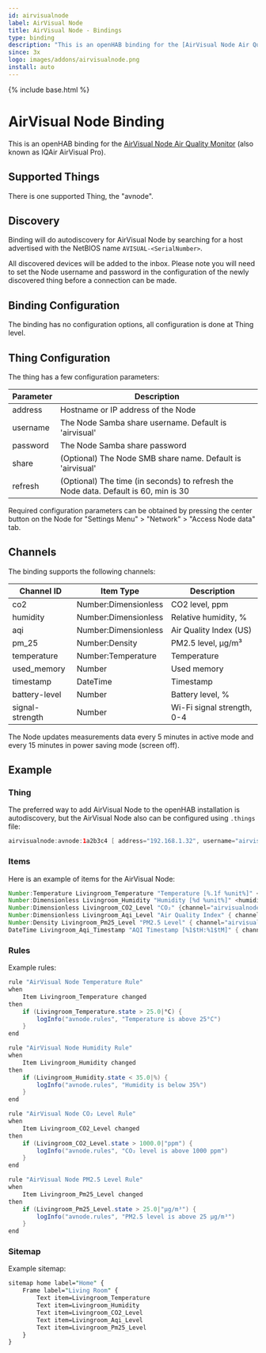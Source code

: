```yaml
---
id: airvisualnode
label: AirVisual Node
title: AirVisual Node - Bindings
type: binding
description: "This is an openHAB binding for the [AirVisual Node Air Quality Monitor](https://airvisual.com/node) (also known as IQAir AirVisual Pro)."
since: 3x
logo: images/addons/airvisualnode.png
install: auto
---
```


<!-- Attention authors: Do not edit directly. Please add your changes to the appropriate source repository -->

{% include base.html %}

# AirVisual Node Binding

This is an openHAB binding for the [AirVisual Node Air Quality Monitor](https://airvisual.com/node) (also known as IQAir AirVisual Pro).

## Supported Things

There is one supported Thing, the "avnode".

## Discovery

Binding will do autodiscovery for AirVisual Node by searching for a host advertised with the NetBIOS name `AVISUAL-<SerialNumber>`.

All discovered devices will be added to the inbox. Please note you will need to set the Node username and password in the configuration
of the newly discovered thing before a connection can be made.

## Binding Configuration

The binding has no configuration options, all configuration is done at Thing level.

## Thing Configuration

The thing has a few configuration parameters:

| Parameter | Description                                                                         |
|-----------|-------------------------------------------------------------------------------------|
| address   | Hostname or IP address of the Node                                                  |
| username  | The Node Samba share username. Default is 'airvisual'                               |
| password  | The Node Samba share password                                                       |
| share     | (Optional) The Node SMB share name. Default is 'airvisual'                          |
| refresh   | (Optional) The time (in seconds) to refresh the Node data. Default is 60, min is 30 |

Required configuration parameters can be obtained by pressing the center button on the Node for "Settings Menu" > "Network" > "Access Node data" tab.

## Channels

The binding supports the following channels:

| Channel ID      | Item Type             | Description                 |
|-----------------|-----------------------|-----------------------------|
| co2             | Number:Dimensionless  | CO2 level, ppm              |
| humidity        | Number:Dimensionless  | Relative humidity, %        |
| aqi             | Number:Dimensionless  | Air Quality Index (US)      |
| pm_25           | Number:Density        | PM2.5 level, µg/m³          |
| temperature     | Number:Temperature    | Temperature                 |
| used_memory     | Number                | Used memory                 |
| timestamp       | DateTime              | Timestamp                   |
| battery-level   | Number                | Battery level, %            |
| signal-strength | Number                | Wi-Fi signal strength, 0-4  |

The Node updates measurements data every 5 minutes in active mode and every 15 minutes in power saving mode (screen off).

## Example

### Thing

The preferred way to add AirVisual Node to the openHAB installation is autodiscovery,
but the AirVisual Node also can be configured using `.things` file:

```java
airvisualnode:avnode:1a2b3c4 [ address="192.168.1.32", username="airvisual", password="12345", share="airvisual", refresh=60 ]
```

### Items

Here is an example of items for the AirVisual Node:

```java
Number:Temperature Livingroom_Temperature "Temperature [%.1f %unit%]" <temperature> {channel="airvisualnode:avnode:1a2b3c4:temperature"}
Number:Dimensionless Livingroom_Humidity "Humidity [%d %unit%]" <humidity> {channel="airvisualnode:avnode:1a2b3c4:humidity"}
Number:Dimensionless Livingroom_CO2_Level "CO₂" {channel="airvisualnode:avnode:1a2b3c4:co2"}
Number:Dimensionless Livingroom_Aqi_Level "Air Quality Index" { channel="airvisualnode:avnode:1a2b3c4:aqi" }
Number:Density Livingroom_Pm25_Level "PM2.5 Level" { channel="airvisualnode:avnode:1a2b3c4:pm_25" }
DateTime Livingroom_Aqi_Timestamp "AQI Timestamp [%1$tH:%1$tM]" { channel="airvisualnode:avnode:1a2b3c4:timestamp" }
```

### Rules

Example rules:

```java
rule "AirVisual Node Temperature Rule"
when
    Item Livingroom_Temperature changed
then
    if (Livingroom_Temperature.state > 25.0|°C) {
        logInfo("avnode.rules", "Temperature is above 25°C")
    }
end

rule "AirVisual Node Humidity Rule"
when
    Item Livingroom_Humidity changed
then
    if (Livingroom_Humidity.state < 35.0|%) {
        logInfo("avnode.rules", "Humidity is below 35%")
    }
end

rule "AirVisual Node CO₂ Level Rule"
when
    Item Livingroom_CO2_Level changed
then
    if (Livingroom_CO2_Level.state > 1000.0|"ppm") {
        logInfo("avnode.rules", "CO₂ level is above 1000 ppm")
    }
end

rule "AirVisual Node PM2.5 Level Rule"
when
    Item Livingroom_Pm25_Level changed
then
    if (Livingroom_Pm25_Level.state > 25.0|"µg/m³") {
        logInfo("avnode.rules", "PM2.5 level is above 25 µg/m³")
    }
end
```

### Sitemap

Example sitemap:

```perl
sitemap home label="Home" {
    Frame label="Living Room" {
        Text item=Livingroom_Temperature
        Text item=Livingroom_Humidity
        Text item=Livingroom_CO2_Level
        Text item=Livingroom_Aqi_Level
        Text item=Livingroom_Pm25_Level
    }
}
```
